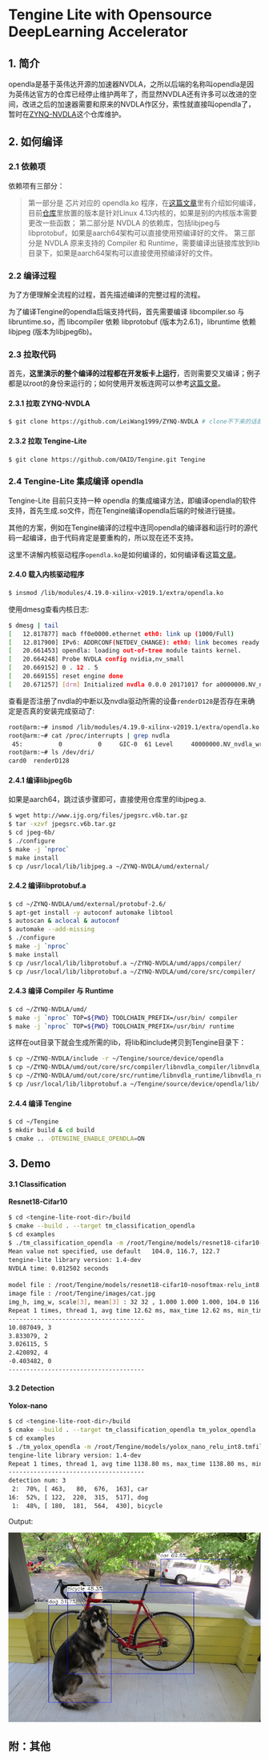# Tengine Lite with Opensource DeepLearning Accelerator

## 1. 简介

opendla是基于英伟达开源的加速器NVDLA，之所以后端的名称叫opendla是因为英伟达官方的仓库已经停止维护两年了，而显然NVDLA还有许多可以改进的空间，改进之后的加速器需要和原来的NVDLA作区分，索性就直接叫opendla了，暂时在[ZYNQ-NVDLA](https://github.com/LeiWang1999/ZYNQ-NVDLA)这个仓库维护。

## 2. 如何编译
### 2.1 依赖项
依赖项有三部分：
> 第一部分是 芯片对应的 opendla.ko 程序，在[这篇文章](https://zhuanlan.zhihu.com/p/378202360)里有介绍如何编译，目前[仓库](https://github.com/LeiWang1999/ZYNQ-NVDLA)里放置的版本是针对Linux 4.13内核的，如果是别的内核版本需要更改一些函数；
> 第二部分是 NVDLA 的依赖库，包括libjpeg与libprotobuf，如果是aarch64架构可以直接使用预编译好的文件。
> 第三部分是 NVDLA 原来支持的 Compiler 和 Runtime，需要编译出链接库放到lib目录下，如果是aarch64架构可以直接使用预编译好的文件。

### 2.2 编译过程
为了方便理解全流程的过程，首先描述编译的完整过程的流程。

为了编译Tengine的opendla后端支持代码，首先需要编译 libcompiler.so 与 libruntime.so，而 libcompiler 依赖 libprotobuf (版本为2.6.1)，libruntime 依赖 libjpeg (版本为libjpeg6b)。

### 2.3 拉取代码
首先，**这里演示的整个编译的过程都在开发板卡上运行**，否则需要交叉编译；例子都是以root的身份来运行的；如何使用开发板连网可以参考[这篇文章](https://zhuanlan.zhihu.com/p/378814739)。

#### 2.3.1 拉取 ZYNQ-NVDLA

```bash 
$ git clone https://github.com/LeiWang1999/ZYNQ-NVDLA # clone不下来的话就本地下载用sftp传上去吧:D
```

#### 2.3.2 拉取 Tengine-Lite
```bash
$ git clone https://github.com/OAID/Tengine.git Tengine
```

### 2.4 Tengine-Lite 集成编译 opendla 
Tengine-Lite 目前只支持一种 opendla 的集成编译方法，即编译opendla的软件支持，首先生成.so文件，而在Tengine编译opendla后端的时候进行链接。

其他的方案，例如在Tengine编译的过程中连同opendla的编译器和运行时的源代码一起编译，由于代码肯定是要重构的，所以现在还不支持。

这里不讲解内核驱动程序`opendla.ko`是如何编译的，如何编译看这篇[文章](https://zhuanlan.zhihu.com/p/378202360)。

#### 2.4.0 载入内核驱动程序

```bash
$ insmod /lib/modules/4.19.0-xilinx-v2019.1/extra/opendla.ko
```

使用dmesg查看内核日志:

```bash
$ dmesg | tail
[   12.817877] macb ff0e0000.ethernet eth0: link up (1000/Full)
[   12.817900] IPv6: ADDRCONF(NETDEV_CHANGE): eth0: link becomes ready
[   20.661453] opendla: loading out-of-tree module taints kernel.
[   20.664248] Probe NVDLA config nvidia,nv_small
[   20.669152] 0 . 12 . 5
[   20.669155] reset engine done
[   20.671257] [drm] Initialized nvdla 0.0.0 20171017 for a0000000.NV_nvdla_wrapper on minor 1
```

查看是否注册了nvdla的中断以及nvdla驱动所需的设备`renderD128`是否存在来确定是否真的安装完成驱动了:

```bash
root@arm:~# insmod /lib/modules/4.19.0-xilinx-v2019.1/extra/opendla.ko 
root@arm:~# cat /proc/interrupts | grep nvdla
 45:          0          0     GIC-0  61 Level     40000000.NV_nvdla_wrapper
root@arm:~# ls /dev/dri/
card0  renderD128
```

#### 2.4.1 编译libjpeg6b

如果是aarch64，跳过该步骤即可，直接使用仓库里的libjpeg.a.

``` bash
$ wget http://www.ijg.org/files/jpegsrc.v6b.tar.gz
$ tar -xzvf jpegsrc.v6b.tar.gz
$ cd jpeg-6b/
$ ./configure
$ make -j `nproc`
$ make install
$ cp /usr/local/lib/libjpeg.a ~/ZYNQ-NVDLA/umd/external/ 
```

#### 2.4.2 编译libprotobuf.a

```bash
$ cd ~/ZYNQ-NVDLA/umd/external/protobuf-2.6/
$ apt-get install -y autoconf automake libtool
$ autoscan & aclocal & autoconf
$ automake --add-missing
$ ./configure
$ make -j `nproc`
$ make install
$ cp /usr/local/lib/libprotobuf.a ~/ZYNQ-NVDLA/umd/apps/compiler/
$ cp /usr/local/lib/libprotobuf.a ~/ZYNQ-NVDLA/umd/core/src/compiler/
```

#### 2.4.3 编译 Compiler 与 Runtime
```bash
$ cd ~/ZYNQ-NVDLA/umd/
$ make -j `nproc` TOP=${PWD} TOOLCHAIN_PREFIX=/usr/bin/ compiler
$ make -j `nproc` TOP=${PWD} TOOLCHAIN_PREFIX=/usr/bin/ runtime
```
这样在out目录下就会生成所需的lib，将lib和include拷贝到Tengine目录下：

```bash
$ cp ~/ZYNQ-NVDLA/include -r ~/Tengine/source/device/opendla
$ cp ~/ZYNQ-NVDLA/umd/out/core/src/compiler/libnvdla_compiler/libnvdla_compiler.so -r ~/Tengine/source/device/opendla/lib/
$ cp ~/ZYNQ-NVDLA/umd/out/core/src/runtime/libnvdla_runtime/libnvdla_runtime.so -r ~/Tengine/source/device/opendla/lib/
$ cp /usr/local/lib/libprotobuf.a ~/Tengine/source/device/opendla/lib/
```

#### 2.4.4 编译 Tengine

```bash
$ cd ~/Tengine
$ mkdir build & cd build
$ cmake .. -DTENGINE_ENABLE_OPENDLA=ON
```

## 3. Demo

#### 3.1 Classification

**Resnet18-Cifar10**

```bash
$ cd <tengine-lite-root-dir>/build
$ cmake --build . --target tm_classification_opendla
$ cd examples
$ ./tm_classification_opendla -m /root/Tengine/models/resnet18-cifar10-nosoftmax-relu_int8.tmfile -i /root/Tengine/images/cat.jpg -g 32,32 -s 1,1,1
Mean value not specified, use default   104.0, 116.7, 122.7
tengine-lite library version: 1.4-dev
NVDLA time: 0.012502 seconds

model file : /root/Tengine/models/resnet18-cifar10-nosoftmax-relu_int8.tmfile
image file : /root/Tengine/images/cat.jpg
img_h, img_w, scale[3], mean[3] : 32 32 , 1.000 1.000 1.000, 104.0 116.7 122.7
Repeat 1 times, thread 1, avg time 12.62 ms, max_time 12.62 ms, min_time 12.62 ms
--------------------------------------
10.087049, 3
3.833079, 2
3.026115, 5
2.420892, 4
-0.403482, 0
--------------------------------------
```

#### 3.2 Detection

**Yolox-nano**

```bash
$ cd <tengine-lite-root-dir>/build
$ cmake --build . --target tm_classification_opendla tm_yolox_opendla
$ cd examples
$ ./tm_yolox_opendla -m /root/Tengine/models/yolox_nano_relu_int8.tmfile -i /root/Tengine/images/dog.jpg -r 1
tengine-lite library version: 1.4-dev
Repeat 1 times, thread 1, avg time 1138.80 ms, max_time 1138.80 ms, min_time 1138.80 ms
--------------------------------------
detection num: 3
 2:  70%, [ 463,   80,  676,  163], car
16:  52%, [ 122,  220,  315,  517], dog
 1:  48%, [ 180,  181,  564,  430], bicycle
```

Output:

![yolox_dla_out](yolox_dla_out.jpg)

## 附：其他
